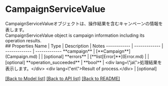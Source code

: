 # CampaignServiceValue

<div lang=\"ja\">CampaignServiceValueオブジェクトは、操作結果を含むキャンペーンの情報を表します。</div> <div lang=\"en\">CampaignServiceValue object is campaign information including its operation results.</div> 
## Properties
Name | Type | Description | Notes
------------ | ------------- | ------------- | -------------
**campaign** | [**Campaign**](Campaign.md) |  | [optional] 
**errors** | [**list[Error]**](Error.md) |  | [optional] 
**operation_succeeded** | **bool** | &lt;div lang&#x3D;\&quot;ja\&quot;&gt;処理結果を表示します。&lt;/div&gt; &lt;div lang&#x3D;\&quot;en\&quot;&gt;Result of process.&lt;/div&gt;  | [optional] 

[[Back to Model list]](../README.md#documentation-for-models) [[Back to API list]](../README.md#documentation-for-api-endpoints) [[Back to README]](../README.md)


